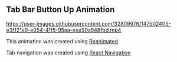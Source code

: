 ## Tab Bar Button Up Animation

https://user-images.githubusercontent.com/32809976/147502405-e3f121e9-e054-41f5-95aa-eee90a548fbd.mp4

This animation was created using [Reanimated](https://docs.swmansion.com/react-native-reanimated/)

Tab navigation was created using [React Navigation](https://reactnavigation.org/docs/getting-started)

